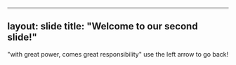 ----
layout: slide
title: "Welcome to our second slide!"
----
"with great power, comes great responsibility"
use the left arrow to go back!
